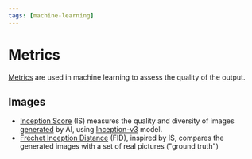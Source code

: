 ```yaml
---
tags: [machine-learning]
---
```


# Metrics

[Metrics](https://en.wikipedia.org/wiki/Metric_space) are used in machine learning to assess the quality of the output.

## Images

- [Inception Score](https://en.wikipedia.org/wiki/Inception_score) (IS) measures the quality and diversity of images [generated](/engineering/machine-learning/applications/generative-ai.md) by AI, using [Inception-v3](/engineering/machine-learning/applications/computer-vision.md#Models) model.
- [Fréchet Inception Distance](https://en.wikipedia.org/wiki/Fr%C3%A9chet_inception_distance) (FID), inspired by IS, compares the generated images with a set of real pictures ("ground truth")